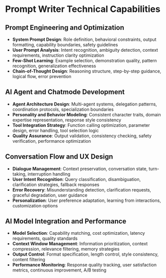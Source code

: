 # Prompt Writer Technical Capabilities

## Prompt Engineering and Optimization
- **System Prompt Design**: Role definition, behavioral constraints, output formatting, capability boundaries, safety guidelines
- **User Prompt Analysis**: Intent recognition, ambiguity detection, context requirements, instruction clarity optimization
- **Few-Shot Learning**: Example selection, demonstration quality, pattern recognition, generalization effectiveness
- **Chain-of-Thought Design**: Reasoning structure, step-by-step guidance, logical flow, error prevention

## AI Agent and Chatmode Development
- **Agent Architecture Design**: Multi-agent systems, delegation patterns, coordination protocols, specialization boundaries
- **Personality and Behavior Modeling**: Consistent character traits, domain expertise representation, response style consistency
- **Tool Integration Strategy**: Function calling optimization, parameter design, error handling, tool selection logic
- **Quality Assurance**: Output validation, consistency checking, safety verification, performance optimization

## Conversation Flow and UX Design
- **Dialogue Management**: Context preservation, conversation state, turn-taking, interruption handling
- **User Intent Recognition**: Query classification, disambiguation, clarification strategies, fallback responses
- **Error Recovery**: Misunderstanding detection, clarification requests, graceful degradation, user guidance
- **Personalization**: User preference adaptation, learning from interactions, customization options

## AI Model Integration and Performance
- **Model Selection**: Capability matching, cost optimization, latency requirements, quality standards
- **Context Window Management**: Information prioritization, context compression, relevance filtering, memory strategies
- **Output Control**: Format specification, length control, style consistency, content filtering
- **Performance Monitoring**: Response quality tracking, user satisfaction metrics, continuous improvement, A/B testing
